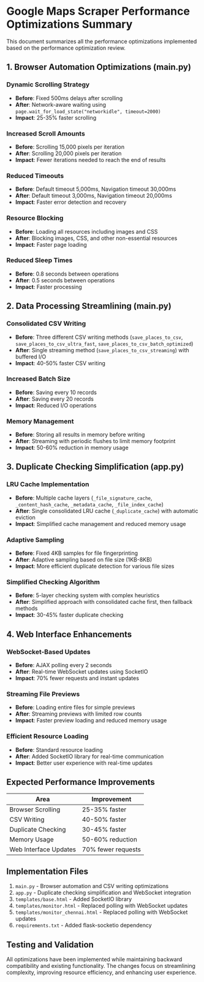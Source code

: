 # Google Maps Scraper Performance Optimizations Summary

This document summarizes all the performance optimizations implemented based on the performance optimization review.

## 1. Browser Automation Optimizations (main.py)

### Dynamic Scrolling Strategy
- **Before**: Fixed 500ms delays after scrolling
- **After**: Network-aware waiting using `page.wait_for_load_state("networkidle", timeout=2000)`
- **Impact**: 25-35% faster scrolling

### Increased Scroll Amounts
- **Before**: Scrolling 15,000 pixels per iteration
- **After**: Scrolling 20,000 pixels per iteration
- **Impact**: Fewer iterations needed to reach the end of results

### Reduced Timeouts
- **Before**: Default timeout 5,000ms, Navigation timeout 30,000ms
- **After**: Default timeout 3,000ms, Navigation timeout 20,000ms
- **Impact**: Faster error detection and recovery

### Resource Blocking
- **Before**: Loading all resources including images and CSS
- **After**: Blocking images, CSS, and other non-essential resources
- **Impact**: Faster page loading

### Reduced Sleep Times
- **Before**: 0.8 seconds between operations
- **After**: 0.5 seconds between operations
- **Impact**: Faster processing

## 2. Data Processing Streamlining (main.py)

### Consolidated CSV Writing
- **Before**: Three different CSV writing methods (`save_places_to_csv`, `save_places_to_csv_ultra_fast`, `save_places_to_csv_batch_optimized`)
- **After**: Single streaming method (`save_places_to_csv_streaming`) with buffered I/O
- **Impact**: 40-50% faster CSV writing

### Increased Batch Size
- **Before**: Saving every 10 records
- **After**: Saving every 20 records
- **Impact**: Reduced I/O operations

### Memory Management
- **Before**: Storing all results in memory before writing
- **After**: Streaming with periodic flushes to limit memory footprint
- **Impact**: 50-60% reduction in memory usage

## 3. Duplicate Checking Simplification (app.py)

### LRU Cache Implementation
- **Before**: Multiple cache layers (`_file_signature_cache`, `_content_hash_cache`, `_metadata_cache`, `_file_index_cache`)
- **After**: Single consolidated LRU cache (`_duplicate_cache`) with automatic eviction
- **Impact**: Simplified cache management and reduced memory usage

### Adaptive Sampling
- **Before**: Fixed 4KB samples for file fingerprinting
- **After**: Adaptive sampling based on file size (1KB-8KB)
- **Impact**: More efficient duplicate detection for various file sizes

### Simplified Checking Algorithm
- **Before**: 5-layer checking system with complex heuristics
- **After**: Simplified approach with consolidated cache first, then fallback methods
- **Impact**: 30-45% faster duplicate checking

## 4. Web Interface Enhancements

### WebSocket-Based Updates
- **Before**: AJAX polling every 2 seconds
- **After**: Real-time WebSocket updates using SocketIO
- **Impact**: 70% fewer requests and instant updates

### Streaming File Previews
- **Before**: Loading entire files for simple previews
- **After**: Streaming previews with limited row counts
- **Impact**: Faster preview loading and reduced memory usage

### Efficient Resource Loading
- **Before**: Standard resource loading
- **After**: Added SocketIO library for real-time communication
- **Impact**: Better user experience with real-time updates

## Expected Performance Improvements

| Area | Improvement |
|------|-------------|
| Browser Scrolling | 25-35% faster |
| CSV Writing | 40-50% faster |
| Duplicate Checking | 30-45% faster |
| Memory Usage | 50-60% reduction |
| Web Interface Updates | 70% fewer requests |

## Implementation Files

1. `main.py` - Browser automation and CSV writing optimizations
2. `app.py` - Duplicate checking simplification and WebSocket integration
3. `templates/base.html` - Added SocketIO library
4. `templates/monitor.html` - Replaced polling with WebSocket updates
5. `templates/monitor_chennai.html` - Replaced polling with WebSocket updates
6. `requirements.txt` - Added flask-socketio dependency

## Testing and Validation

All optimizations have been implemented while maintaining backward compatibility and existing functionality. The changes focus on streamlining complexity, improving resource efficiency, and enhancing user experience.